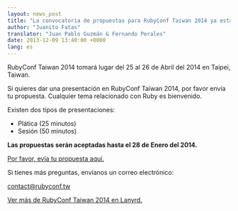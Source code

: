 ```yaml
---
layout: news_post
title: "La convocatoria de propuestas para RubyConf Taiwan 2014 ya está abierta"
author: "Juanito Fatas"
translator: "Juan Pablo Guzmán & Fernando Perales"
date: 2013-12-09 13:40:00 +0000
lang: es
---
```


RubyConf Taiwan 2014 tomará lugar del 25 al 26 de Abril del 2014
en Taipei, Taiwan.

Si quieres dar una presentación en RubyConf Taiwan 2014, por favor envía
tu propuesta. Cualquier tema relacionado con Ruby es bienvenido.

Existen dos tipos de presentaciones:

* Plática (25 minutos)
* Sesión (50 minutos)

**Las propuestas serán aceptadas hasta el 28 de Enero del 2014.**

[Por favor, evía tu propuesta aquí.][submit-proposal]

Si tienes más preguntas, envíanos un correo electrónico:

contact@rubyconf.tw

[Ver más de RubyConf Taiwan 2014 en Lanyrd.][rubyconf-tw-2014-lanyrd]

[rubyconf-tw-2014-lanyrd]: http://lanyrd.com/2014/rubyconftw/
[submit-proposal]: https://kktix.com/events/rubyconftw2014-cfp?locale=en
